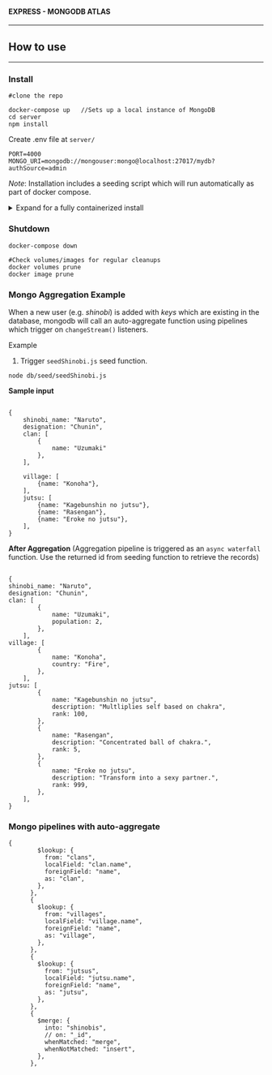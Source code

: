 #### EXPRESS - MONGODB ATLAS

---

## How to use

---

### Install

```
#clone the repo

docker-compose up	//Sets up a local instance of MongoDB
cd server
npm install
```

Create .env file at `server/`

```
PORT=4000
MONGO_URI=mongodb://mongouser:mongo@localhost:27017/mydb?authSource=admin
```

_Note_: Installation includes a seeding script which will run automatically as part of docker compose.

<details>
<summary>Expand for a fully containerized install</summary>
</br>
Uncomment the following code from `docker-compose.yml`
```
server:
build: ./server
container_name: express-server
ports:
  - "4000:4000"
volumes:
  - ./server:/app:ro
  - /server/node_modules
depends_on:
  - mongo
  ```
Change the `database-host` reference in .env file to the container-name for server
```
MONGO_URI=mongodb://mongouser:mongo@mongo:27017/mydb?authSource=admin
```
Run the container
```
docker-compose up --build -v
```

</details>

### Shutdown

```
docker-compose down

#Check volumes/images for regular cleanups
docker volumes prune
docker image prune
```

### Mongo Aggregation Example

When a new user (e.g. _shinobi_) is added with _keys_ which are existing in the database, mongodb will call an auto-aggregate function using pipelines which trigger on `changeStream()` listeners.

Example

1. Trigger `seedShinobi.js` seed function.

```
node db/seed/seedShinobi.js
```

**Sample input**

```

{
	shinobi_name: "Naruto",
	designation: "Chunin",
	clan: [
		{
			name: "Uzumaki"
		},
	],

	village: [
		{name: "Konoha"},
	],
	jutsu: [
		{name: "Kagebunshin no jutsu"},
		{name: "Rasengan"},
		{name: "Eroke no jutsu"},
	],
}
```

**After Aggregation**
(Aggregation pipeline is triggered as an `async waterfall` function. Use the returned id from seeding function to retrieve the records)

```

{
shinobi_name: "Naruto",
designation: "Chunin",
clan: [
		{
			name: "Uzumaki",
			population: 2,
		},
	],
village: [
		{
			name: "Konoha",
			country: "Fire",
		},
	],
jutsu: [
		{
			name: "Kagebunshin no jutsu",
			description: "Multliplies self based on chakra",
			rank: 100,
		},
		{
			name: "Rasengan",
			description: "Concentrated ball of chakra.",
			rank: 5,
		},
		{
			name: "Eroke no jutsu",
			description: "Transform into a sexy partner.",
			rank: 999,
		},
	],
}
```

### Mongo pipelines with auto-aggregate

```
{
        $lookup: {
          from: "clans",
          localField: "clan.name",
          foreignField: "name",
          as: "clan",
        },
      },
      {
        $lookup: {
          from: "villages",
          localField: "village.name",
          foreignField: "name",
          as: "village",
        },
      },
      {
        $lookup: {
          from: "jutsus",
          localField: "jutsu.name",
          foreignField: "name",
          as: "jutsu",
        },
      },
      {
        $merge: {
          into: "shinobis",
          // on: "_id",
          whenMatched: "merge",
          whenNotMatched: "insert",
        },
      },
```

